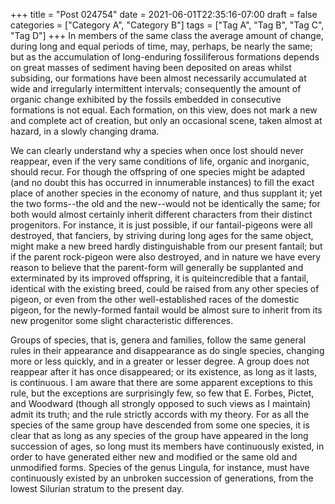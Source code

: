+++
title = "Post 024754"
date = 2021-06-01T22:35:16-07:00
draft = false
categories = ["Category A", "Category B"]
tags = ["Tag A", "Tag B", "Tag C", "Tag D"]
+++
In members of the same class the average amount of change, during long and equal periods of time, may, perhaps, be nearly the same; but as the accumulation of long-enduring fossiliferous formations depends on great masses of sediment having been deposited on areas whilst subsiding, our formations have been almost necessarily accumulated at wide and irregularly intermittent intervals; consequently the amount of organic change exhibited by the fossils embedded in consecutive formations is not equal. Each formation, on this view, does not mark a new and complete act of creation, but only an occasional scene, taken almost at hazard, in a slowly changing drama.

We can clearly understand why a species when once lost should never reappear, even if the very same conditions of life, organic and inorganic, should recur. For though the offspring of one species might be adapted (and no doubt this has occurred in innumerable instances) to fill the exact place of another species in the economy of nature, and thus supplant it; yet the two forms--the old and the new--would not be identically the same; for both would almost certainly inherit different characters from their distinct progenitors. For instance, it is just possible, if our fantail-pigeons were all destroyed, that fanciers, by striving during long ages for the same object, might make a new breed hardly distinguishable from our present fantail; but if the parent rock-pigeon were also destroyed, and in nature we have every reason to believe that the parent-form will generally be supplanted and exterminated by its improved offspring, it is quiteincredible that a fantail, identical with the existing breed, could be raised from any other species of pigeon, or even from the other well-established races of the domestic pigeon, for the newly-formed fantail would be almost sure to inherit from its new progenitor some slight characteristic differences.

Groups of species, that is, genera and families, follow the same general rules in their appearance and disappearance as do single species, changing more or less quickly, and in a greater or lesser degree. A group does not reappear after it has once disappeared; or its existence, as long as it lasts, is continuous. I am aware that there are some apparent exceptions to this rule, but the exceptions are surprisingly few, so few that E. Forbes, Pictet, and Woodward (though all strongly opposed to such views as I maintain) admit its truth; and the rule strictly accords with my theory. For as all the species of the same group have descended from some one species, it is clear that as long as any species of the group have appeared in the long succession of ages, so long must its members have continuously existed, in order to have generated either new and modified or the same old and unmodified forms. Species of the genus Lingula, for instance, must have continuously existed by an unbroken succession of generations, from the lowest Silurian stratum to the present day.
